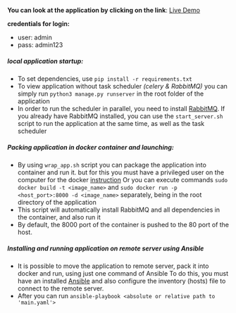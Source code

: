 **You can look at the application by clicking on the link**: [Live Demo](http://ec2-52-91-225-216.compute-1.amazonaws.com)


**credentials for login:**
   * user: admin
   * pass: admin123


##### local application startup:

  *  To set dependencies, use `pip install -r requirements.txt`
  *  To view application without task scheduler _(celery & RabbitMQ)_
      you can simply run `python3 manage.py runserver`  in the root folder of the application
  *  In order to run the scheduler in parallel, you need to install [RabbitMQ](https://www.rabbitmq.com/).
        If you already have RabbitMQ installed, you can use the `start_server.sh` script
        to run the application at the same time, as well as the task scheduler


##### Packing application in docker container and launching:

  *  By using `wrap_app.sh` script you can package the application into container and run it.
       but for this you must have a privileged user on the computer for the docker [instruction](https://docs.docker.com/install/linux/linux-postinstall/)
       Or you can execute commands `sudo docker build -t <image_name>` and `sudo docker run -p <host_port>:8000 -d <image_name>` separately, being in the root directory of the application
  *  This script will automatically install RabbitMQ and all dependencies in the container, and also run it
  *  By default, the 8000 port of the container is pushed to the 80 port of the host.

##### Installing and running application on remote server using Ansible

  *  It is possible to move the application to remote server, pack it into docker and run, using just one command of Ansible
        To do this, you must have an installed [Ansible](https://docs.ansible.com/) and also configure the inventory (hosts)           file to connect to the remote server.
  *  After you can run `ansible-playbook <absolute or relative path to 'main.yaml'>`


